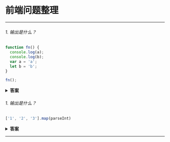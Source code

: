 # 前端问题整理

---

###### 1. 输出是什么？

```javascript
function fn() {
  console.log(a);
  console.log(b);
  var a = 'a';
  let b = 'b';
}

fn();
```

<details>
<summary><b>答案</b></summary>
<p>
#### 答案: `undefined` 和 `ReferenceError`


在函数内部，我们首先通过 `var` 关键字声明了 `name` 变量。这意味着变量被提升了（内存空间在创建阶段就被设置好了），直到程序运行到定义变量位置之前默认值都是 `undefined`。因为当我们打印 `name` 变量时还没有执行到定义变量的位置，因此变量的值保持为 `undefined`。

通过 `let` 和 `const` 关键字声明的变量也会提升，但是和 `var` 不同，它们不会被<i>初始化</i>。在我们声明（初始化）之前是不能访问它们的。这个行为被称之为暂时性死区。当我们试图在声明之前访问它们时，JavaScript 将会抛出一个 `ReferenceError` 错误。 


</p>
</details>


###### 1. 输出是什么？

```javascript
['1', '2', '3'].map(parseInt)
```

<details>
<summary><b>答案</b></summary>
<p>
#### 答案: [1, NaN, NaN]

map函数的第一个参数callback,可以接收三个参数，其中第一个参数代表当前被处理的元素，而第二个参数代表该元素的索引。
parseInt是用来解析字符串，使字符串成为指定基数的整数<i>parseInt(string, radix)</i>,接收两个参数，第一个表示被处理的值（字符串），第二个表示为解析时的基数。
</p>
</details>



---
